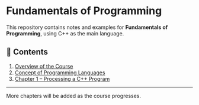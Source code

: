 # Fundamentals of Programming

This repository contains notes and examples for **Fundamentals of Programming**, using C++ as the main language.

## 📂 Contents
1. [Overview of the Course](overview-of-course.md)  
2. [Concept of Programming Languages](concept-of-programming-languages.md)  
3. [Chapter 1 – Processing a C++ Program](chapter-1-processing-cpp-program.md)  

---
More chapters will be added as the course progresses.
